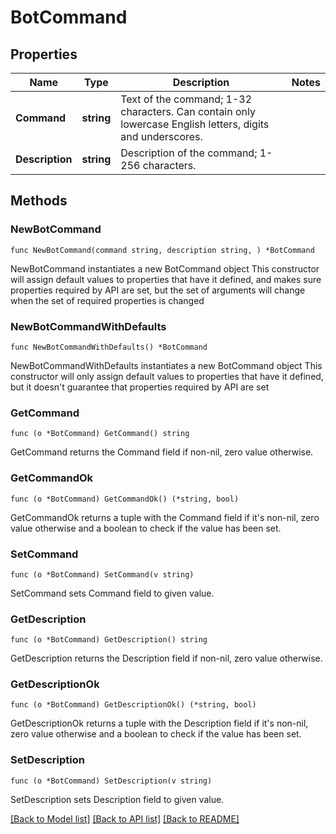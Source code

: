 # BotCommand

## Properties

Name | Type | Description | Notes
------------ | ------------- | ------------- | -------------
**Command** | **string** | Text of the command; 1-32 characters. Can contain only lowercase English letters, digits and underscores. | 
**Description** | **string** | Description of the command; 1-256 characters. | 

## Methods

### NewBotCommand

`func NewBotCommand(command string, description string, ) *BotCommand`

NewBotCommand instantiates a new BotCommand object
This constructor will assign default values to properties that have it defined,
and makes sure properties required by API are set, but the set of arguments
will change when the set of required properties is changed

### NewBotCommandWithDefaults

`func NewBotCommandWithDefaults() *BotCommand`

NewBotCommandWithDefaults instantiates a new BotCommand object
This constructor will only assign default values to properties that have it defined,
but it doesn't guarantee that properties required by API are set

### GetCommand

`func (o *BotCommand) GetCommand() string`

GetCommand returns the Command field if non-nil, zero value otherwise.

### GetCommandOk

`func (o *BotCommand) GetCommandOk() (*string, bool)`

GetCommandOk returns a tuple with the Command field if it's non-nil, zero value otherwise
and a boolean to check if the value has been set.

### SetCommand

`func (o *BotCommand) SetCommand(v string)`

SetCommand sets Command field to given value.


### GetDescription

`func (o *BotCommand) GetDescription() string`

GetDescription returns the Description field if non-nil, zero value otherwise.

### GetDescriptionOk

`func (o *BotCommand) GetDescriptionOk() (*string, bool)`

GetDescriptionOk returns a tuple with the Description field if it's non-nil, zero value otherwise
and a boolean to check if the value has been set.

### SetDescription

`func (o *BotCommand) SetDescription(v string)`

SetDescription sets Description field to given value.



[[Back to Model list]](../README.md#documentation-for-models) [[Back to API list]](../README.md#documentation-for-api-endpoints) [[Back to README]](../README.md)


